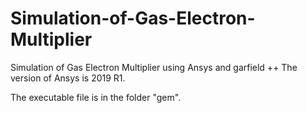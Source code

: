 # Simulation-of-Gas-Electron-Multiplier
Simulation of Gas Electron Multiplier using Ansys and garfield ++
The version of Ansys is 2019 R1.

The executable file is in the folder "gem".
